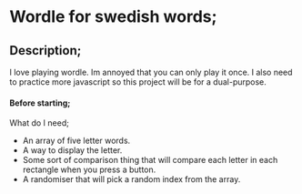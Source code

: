 
# Wordle for swedish words;

## Description;
I love playing wordle. Im annoyed that you can only play it once. I also need to practice more javascript so this project will be for a dual-purpose.


#### Before starting;
What do I need;

- An array of five letter words.
- A way to display the letter.
- Some sort of comparison thing that will compare each letter in each rectangle when you press a button.
- A randomiser that will pick a random index from the array.





